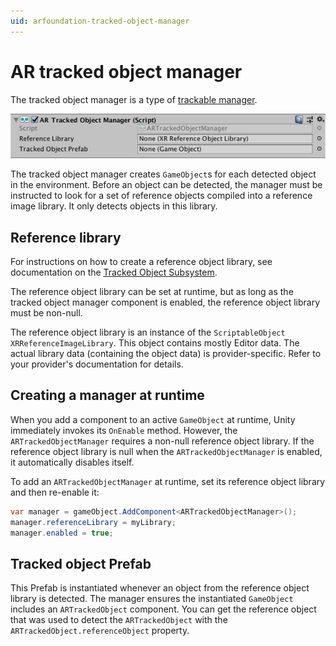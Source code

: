 ```yaml
---
uid: arfoundation-tracked-object-manager
---
```

# AR tracked object manager

The tracked object manager is a type of [trackable manager](trackable-managers.md).

![AR tracked object manager](images/ar-tracked-object-manager.png "AR tracked object manager")

The tracked object manager creates `GameObject`s for each detected object in the environment. Before an object can be detected, the manager must be instructed to look for a set of reference objects compiled into a reference image library. It only detects objects in this library.

## Reference library

For instructions on how to create a reference object library, see documentation on the [Tracked Object Subsystem](arsubsystems/object-tracking.md).

The reference object library can be set at runtime, but as long as the tracked object manager component is enabled, the reference object library must be non-null.

The reference object library is an instance of the `ScriptableObject` `XRReferenceImageLibrary`. This object contains mostly Editor data. The actual library data (containing the object data) is provider-specific. Refer to your provider's documentation for details.

## Creating a manager at runtime

When you add a component to an active `GameObject` at runtime, Unity immediately invokes its `OnEnable` method. However, the `ARTrackedObjectManager` requires a non-null reference object library. If the reference object library is null when the `ARTrackedObjectManager` is enabled, it automatically disables itself.

To add an `ARTrackedObjectManager` at runtime, set its reference object library and then re-enable it:

```csharp
var manager = gameObject.AddComponent<ARTrackedObjectManager>();
manager.referenceLibrary = myLibrary;
manager.enabled = true;
```

## Tracked object Prefab

This Prefab is instantiated whenever an object from the reference object library is detected. The manager ensures the instantiated `GameObject` includes an `ARTrackedObject` component. You can get the reference object that was used to detect the `ARTrackedObject` with the `ARTrackedObject.referenceObject` property.
